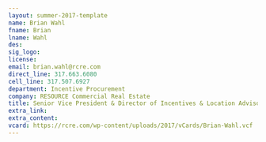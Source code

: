 ```yaml
---
layout: summer-2017-template
﻿name: Brian Wahl
fname: Brian
lname: Wahl
des: 
sig_logo: 
license: 
email: brian.wahl@rcre.com
direct_line: 317.663.6080
cell_line: 317.507.6927
department: Incentive Procurement
company: RESOURCE Commercial Real Estate
title: Senior Vice President & Director of Incentives & Location Advisors 
extra_link: 
extra_content: 
vcard: https://rcre.com/wp-content/uploads/2017/vCards/Brian-Wahl.vcf
---
```

